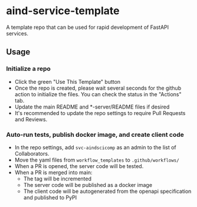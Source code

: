 # aind-service-template
A template repo that can be used for rapid development of FastAPI services.

## Usage

### Initialize a repo

- Click the green "Use This Template" button
- Once the repo is created, please wait several seconds for the github action to initialize the files. You can check the status in the "Actions" tab.
- Update the main README and *-server/README files if desired
- It's recommended to update the repo settings to require Pull Requests and Reviews.

### Auto-run tests, publish docker image, and create client code

- In the repo settings, add `svc-aindscicomp` as an admin to the list of Collaborators.
- Move the yaml files from `workflow_templates` to `.github/workflows/`
- When a PR is opened, the server code will be tested.
- When a PR is merged into main:
  - The tag will be incremented
  - The server code will be published as a docker image
  - The client code will be autogenerated from the openapi specification and published to PyPI
